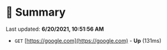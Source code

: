 # 📖 Summary
Last updated: **6/20/2021, 10:51:56 AM**

- `GET` [https://google.com](https://google.com) - **Up** (131ms)
